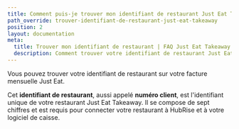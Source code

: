 ```yaml
---
title: Comment puis-je trouver mon identifiant de restaurant Just Eat Takeaway ?
path_override: trouver-identifiant-de-restaurant-just-eat-takeaway
position: 2
layout: documentation
meta:
  title: Trouver mon identifiant de restaurant | FAQ Just Eat Takeaway | HubRise
  description: Comment trouver votre identifiant de restaurant Just Eat Takeaway. Cet identifiant est nécessaire pour connecter votre restaurant Just Eat Takeaway à HubRise et à votre logiciel de caisse.
---
```


Vous pouvez trouver votre identifiant de restaurant sur votre facture mensuelle Just Eat.

Cet **identifiant de restaurant**, aussi appelé **numéro client**, est l'identifiant unique de votre restaurant Just Eat Takeaway. Il se compose de sept chiffres et est requis pour connecter votre restaurant à HubRise et à votre logiciel de caisse.
